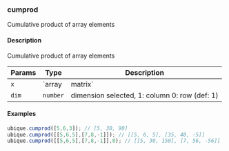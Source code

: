 ### cumprod
Cumulative product of array elements


#### Description

Cumulative product of array elements


|Params|Type|Description
|---------|----|-----------
|`x` | `array|matrix` | array or matrix of values
|`dim` | `number` | dimension selected, 1: column 0: row (def: 1)


#### Examples

```js
ubique.cumprod([5,6,3]); // [5, 30, 90]
ubique.cumprod([[5,6,5],[7,8,-1]]); // [[5, 6, 5], [35, 48, -5]]
ubique.cumprod([[5,6,5],[7,8,-1]],0); // [[5, 30, 150], [7, 56, -56]]
```

